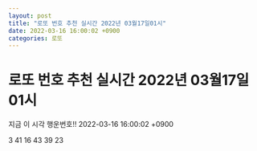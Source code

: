 ```yaml
---
layout: post
title: "로또 번호 추천 실시간 2022년 03월17일01시"
date: 2022-03-16 16:00:02 +0900
categories: 로또
---
```


# 로또 번호 추천 실시간 2022년 03월17일01시

지금 이 시각 행운번호!! 2022-03-16 16:00:02 +0900

 3  41  16  43  39  23 

